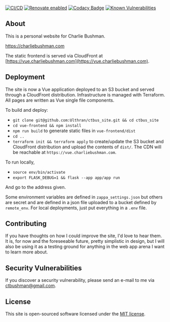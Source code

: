 [![CI/CD](https://github.com/Ulthran/ctbus_site/actions/workflows/main.yml/badge.svg)](https://github.com/Ulthran/ctbus_site/actions/workflows/main.yml)
[![Renovate enabled](https://img.shields.io/badge/renovate-enabled-brightgreen.svg)](https://www.mend.io/renovate/)
[![Codacy Badge](https://app.codacy.com/project/badge/Grade/07edb64af1c544439190dff82571e7a5)](https://app.codacy.com/gh/Ulthran/ctbus_site/dashboard?utm_source=gh&utm_medium=referral&utm_content=&utm_campaign=Badge_grade)
[![Known Vulnerabilities](https://snyk.io/test/github/Ulthran/ctbus_site/badge.svg)](https://snyk.io/test/github/Ulthran/ctbus_site)

## About

This is a personal website for Charlie Bushman.

https://charliebushman.com

The static frontend is served via CloudFront at [https://vue.charliebushman.com](https://vue.charliebushman.com).

## Deployment

The site is now a Vue application deployed to an S3 bucket and served through a
CloudFront distribution. Infrastructure is managed with Terraform. All pages are
written as Vue single file components.

To build and deploy:

- `git clone git@github.com:Ulthran/ctbus_site.git && cd ctbus_site`
- `cd vue-frontend && npm install`
- `npm run build` to generate static files in `vue-frontend/dist`
- `cd ..`
- `terraform init && terraform apply` to create/update the S3 bucket and
  CloudFront distribution and upload the contents of `dist/`. The CDN will be
  reachable at `https://vue.charliebushman.com`.

To run locally,

-   `source env/bin/activate`
-   `export FLASK_DEBUG=1 && flask --app app/app run`

And go to the address given.

Some environment variables are defined in `zappa_settings.json` but others are secret and are defined in a json file uploaded to a bucket defined by `remote_env`. For local deployments, just put everything in a `.env` file.

## Contributing

If you have thoughts on how I could improve the site, I'd love to hear them. It is, for now and the foreseeable future, pretty simplistic in design, but I will also be using it as a testing ground for anything in the web app arena I want to learn more about.

## Security Vulnerabilities

If you discover a security vulnerability, please send an e-mail to me via [ctbushman@gmail.com](mailto:ctbushman@gmail.com).

## License

This site is open-sourced software licensed under the [MIT license](https://opensource.org/licenses/MIT).
